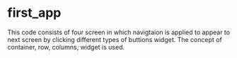 # first_app
This code consists of four screen in which navigtaion is applied to appear to next screen by clicking different types of buttions widget.
The concept of container, row, columns, widget is used.

